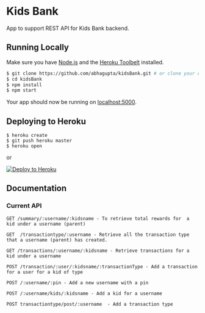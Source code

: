 # Kids Bank  

App to support REST API for Kids Bank backend.

## Running Locally

Make sure you have [Node.js](http://nodejs.org/) and the [Heroku Toolbelt](https://toolbelt.heroku.com/) installed.

```sh
$ git clone https://github.com/abhagupta/kidsBank.git # or clone your own fork
$ cd kidsBank
$ npm install
$ npm start
```

Your app should now be running on [localhost:5000](http://localhost:5000/).

## Deploying to Heroku

```
$ heroku create
$ git push heroku master
$ heroku open
```
or

[![Deploy to Heroku](https://www.herokucdn.com/deploy/button.png)](https://heroku.com/deploy)

## Documentation

### Current API

```
GET /summary/:username/:kidsname - To retrieve total rewards for  a kid under a username (parent)
 
GET  /transactiontype/:username - Retrieve all the transaction type that a username (parent) has created.

GET /transactions/:username/:kidsname - Retrieve transactions for a kid under a username

POST /transaction/:user/:kidsname/:transactionType - Add a transaction for a user for a kid of type

POST /:username/:pin - Add a new username with a pin

POST /:username/kids/:kidsname - Add a kid for a username

POST transactiontype/post/:username  - Add a transaction type 
```